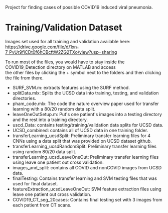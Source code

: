 Project for finding cases of possible COVID19 induced viral pneumonia.


# Training/Validation Dataset
Images set used for all training and validation available here: https://drive.google.com/file/d/1xn-7_PvUr9fiCDt0f6hCBcftW2ZG2TXo/view?usp=sharing

To run most of the files, you would have to stay inside the COVID19_Detection directory on MATLAB and access   
the other files by clicking the + symbol next to the folders and then clicking the file from there.  

- SURF_SVM.m: extracts features using the SURF method.  
- splitData.mlx: Splits the UCSD data into training, testing, and validation directories.  
- pham_code.mlx: The code the nature overview paper used for transfer learning with a 80/20 random data split.  
- leaveOneOutSetup.m: Put's one patient's images into a testing directory and the rest into a training directory.  
- uscd_Data: contains testing/training/validation data splits for UCSD data.  
- UCSD_combined: contains all of UCSD data in one training folder.  
- transferLearning_ucsdSplit: Preliminary transfer learning files for 4 CNNs using a data split that was provided on UCSD dataset github.  
- transferLearning_ucsdRandomSplit: Preliminary transfer learning files using random 80/20 data split.  
- transferLearning_ucsdLeaveOneOut: Preliminary transfer learning files using leave one patient out cross validation.  
- images_and_split: contains all COVID and nonCOVID images from UCSD data.  
- finalTesting: Contains transfer learning and SVM testing files that was used for final dataset.  
- featureExtraction_ucsdLeaveOneOut: SVM feature extraction files using leave one patient out cross validation.  
- COVID19_CT_seg_20cases: Contains final testing set with 3 images from each patient from CT scans.  
